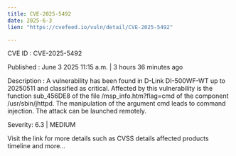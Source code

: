 ```yaml
---
title: CVE-2025-5492
date: 2025-6-3
lien: "https://cvefeed.io/vuln/detail/CVE-2025-5492"

---
```


CVE ID : CVE-2025-5492

Published :  June 3
2025
11:15 a.m. | 3 hours
36 minutes ago

Description : A vulnerability has been found in D-Link DI-500WF-WT up to 20250511 and classified as critical. Affected by this vulnerability is the function sub_456DE8 of the file /msp_info.htm?flag=cmd of the component /usr/sbin/jhttpd. The manipulation of the argument cmd leads to command injection. The attack can be launched remotely.

Severity: 6.3 | MEDIUM

Visit the link for more details
such as CVSS details
affected products
timeline
and more...
